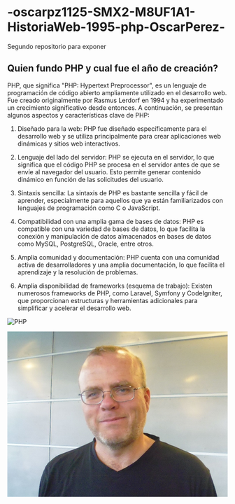# -oscarpz1125-SMX2-M8UF1A1-HistoriaWeb-1995-php-OscarPerez-
Segundo repositorio para exponer


## Quien fundo PHP y cual fue el año de creación?


PHP, que significa "PHP: Hypertext Preprocessor", es un lenguaje de programación de código abierto ampliamente utilizado en el desarrollo web. Fue creado originalmente por Rasmus Lerdorf en 1994 y ha experimentado un crecimiento significativo desde entonces. A continuación, se presentan algunos aspectos y características clave de PHP:

1. Diseñado para la web: PHP fue diseñado específicamente para el desarrollo web y se utiliza principalmente para crear aplicaciones web dinámicas y sitios web interactivos.

2. Lenguaje del lado del servidor: PHP se ejecuta en el servidor, lo que significa que el código PHP se procesa en el servidor antes de que se envíe al navegador del usuario. Esto permite generar contenido dinámico en función de las solicitudes del usuario.

3. Sintaxis sencilla: La sintaxis de PHP es bastante sencilla y fácil de aprender, especialmente para aquellos que ya están familiarizados con lenguajes de programación como C o JavaScript.

4. Compatibilidad con una amplia gama de bases de datos: PHP es compatible con una variedad de bases de datos, lo que facilita la conexión y manipulación de datos almacenados en bases de datos como MySQL, PostgreSQL, Oracle, entre otros.

5. Amplia comunidad y documentación: PHP cuenta con una comunidad activa de desarrolladores y una amplia documentación, lo que facilita el aprendizaje y la resolución de problemas.

6. Amplia disponibilidad de frameworks (esquema de trabajo): Existen numerosos frameworks de PHP, como Laravel, Symfony y CodeIgniter, que proporcionan estructuras y herramientas adicionales para simplificar y acelerar el desarrollo web.


![PHP](hhttps://github.com/oscarpz1125/-oscarpz1125-SMX2-M8UF1A1-HistoriaWeb-1995-php-OscarPerez-/blob/main/PHP-logo.svg.png "PHP") 

 ![Creador](https://github.com/oscarpz1125/-oscarpz1125-SMX2-M8UF1A1-HistoriaWeb-1995-php-OscarPerez-/blob/main/lerdorf.jpg "Creador") 


